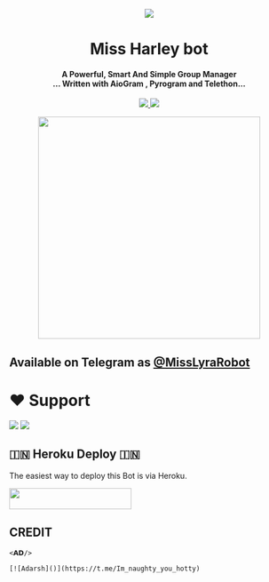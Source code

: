 <p align="center">
  <img src="https://te.legra.ph/file/fb852c168f7dfb653f59e.jpg">
</p>

<h1 align="center"><b> Miss Harley bot </b></h1>

<h4 align="center">A Powerful, Smart And Simple Group Manager <br> ... Written with AioGram , Pyrogram and Telethon...</h4>
<p align='center'>
  <a href="https://www.python.org/" alt="made-with-python"> <img src="https://img.shields.io/badge/Made%20with-Python-1f425f.svg?style=flat-square&logo=python&color=blue" /> </a>
  <a href="https://github.com/AdarshuXD/Harleybot/graphs/commit-activity" alt="Maintenance"> <img src="https://img.shields.io/badge/Maintained%3F-yes-green.svg?style=flat-square" /> </a>
</p>

<p align="center"><a href="https://t.me/MissHarleybot"><img src="(https://te.legra.ph/file/fb852c168f7dfb653f59e.jpg)" width="400"></a></p>

## Available on Telegram as [@MissLyraRobot](https://t.me/MissLyraRobot)

# ❤️ Support
<a href="https://t.me/OfficialAD"><img src="https://img.shields.io/badge/Join-Telegram%20Channel-red.svg?logo=Telegram"></a>
<a href="https://t.me/Anmol_Dost"><img src="https://img.shields.io/badge/Join-Telegram%20Group-blue.svg?logo=telegram"></a>


## 🇮🇳 Heroku Deploy 🇮🇳
The easiest way to deploy this Bot is via Heroku.

<p align="left"><a href="https://heroku.com/deploy?template=https://github.com/AdarshuXD/Harleybot"> <img src="https://img.shields.io/badge/Deploy%20To%20Heroku-black?style=for-the-badge&logo=heroku" width="220" height="38.45"/></a></p>



## CREDIT
```
<𝗔𝗗/>

[![Adarsh]()](https://t.me/Im_naughty_you_hotty)

```

 
```

